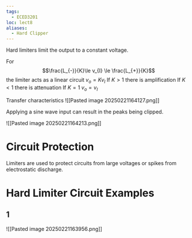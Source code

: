 ```yaml
---
tags:
  - ECED3201
loc: lect8
aliases:
  - Hard Clipper
---
```


Hard limiters limit the output to a constant voltage.

For $$\frac{L_{-}}{K}\le v_{I} \le \frac{L_{+}}{K}$$
the limiter acts as a linear circuit $v_{o}=Kv_{I}$
If $K\gt 1$ there is amplification
If $K\lt 1$ there is attenuation
If $K=1$ $v_{o}=v_{I}$


Transfer characteristics
![[Pasted image 20250221164127.png]]

Applying a sine wave input can result in the peaks being clipped.

![[Pasted image 20250221164213.png]]

# Circuit Protection
Limiters are used to protect circuits from large voltages or spikes from electrostatic discharge.




# Hard Limiter Circuit Examples

## 1
![[Pasted image 20250221163956.png]]
